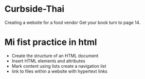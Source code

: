 # Curbside-Thai
Creating a website for a food vendor
Get your book turn to page 14. 

<h1>Mi fist practice in html</h1>

<ul>
  <li> Create the structure of an HTML document</li>
  <li>Insert HTML elements and attributes </li>
  <li> Mark content using lists create a navigation list</li>
  <li> link to files within a website with hypertext links</li>
  </ul>



